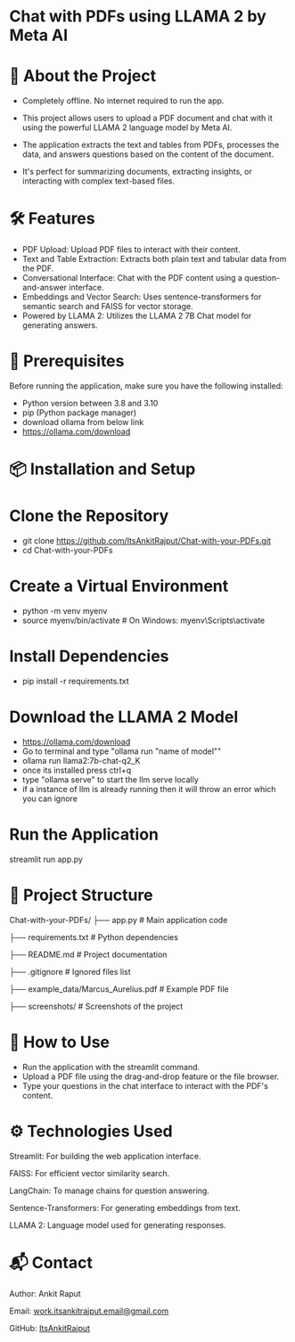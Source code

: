 # Chat with PDFs using LLAMA 2 by Meta AI
# 🚀 About the Project

- Completely offline. No internet required to run the app.

- This project allows users to upload a PDF document and chat with it using the powerful LLAMA 2 language model by Meta AI. 

- The application extracts the text and tables from PDFs, processes the data, and answers questions based on the content of the document. 

- It's perfect for summarizing documents, extracting insights, or interacting with complex text-based files.

# 🛠 Features
- PDF Upload:                     Upload PDF files to interact with their content.
- Text and Table Extraction:      Extracts both plain text and tabular data from the PDF.
- Conversational Interface:       Chat with the PDF content using a question-and-answer interface.
- Embeddings and Vector Search:   Uses sentence-transformers for semantic search and FAISS for vector storage.
- Powered by LLAMA 2:             Utilizes the LLAMA 2 7B Chat model for generating answers.

# 🧩 Prerequisites
Before running the application, make sure you have the following installed:

- Python version between 3.8 and 3.10
- pip (Python package manager)
- download ollama from below link
- https://ollama.com/download


# 📦 Installation and Setup

# Clone the Repository
- git clone https://github.com/ItsAnkitRajput/Chat-with-your-PDFs.git
- cd Chat-with-your-PDFs

# Create a Virtual Environment
- python -m venv myenv
- source myenv/bin/activate  # On Windows: myenv\Scripts\activate

# Install Dependencies
- pip install -r requirements.txt

# Download the LLAMA 2 Model
- https://ollama.com/download
- Go to terminal and type "ollama run "name of model""
- ollama run llama2:7b-chat-q2_K
- once its installed press ctrl+q
- type "ollama serve" to start the llm serve locally
- if a instance of llm is already running then it will throw an error which you can ignore

# Run the Application
streamlit run app.py

# 📂 Project Structure
Chat-with-your-PDFs/
├── app.py                                # Main application code

├── requirements.txt                      # Python dependencies

├── README.md                             # Project documentation

├── .gitignore                            # Ignored files list

├── example_data/Marcus_Aurelius.pdf      # Example PDF file

├── screenshots/                          # Screenshots of the project

# 🧪 How to Use
- Run the application with the streamlit command.
- Upload a PDF file using the drag-and-drop feature or the file browser.
- Type your questions in the chat interface to interact with the PDF's content.

# ⚙️ Technologies Used
Streamlit: For building the web application interface.

FAISS: For efficient vector similarity search.

LangChain: To manage chains for question answering.

Sentence-Transformers: For generating embeddings from text.

LLAMA 2: Language model used for generating responses.


# 📬 Contact
Author: Ankit Raput

Email: work.itsankitrajput.email@gmail.com

GitHub: [ItsAnkitRajput](https://github.com/ItsAnkitRajput)








